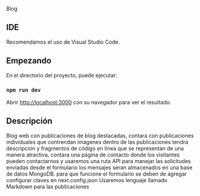 Blog

## IDE

Recomendamos el uso de Visual Studio Code.

## Empezando

En el directorio del proyecto, puede ejecutar:

### `npm run dev`

Abrir [http://localhost:3000](http://localhost:3000) con su navegador para ver el resultado.


## Descripción

Blog web con publicaciones de blog destacadas, contara con publicaciones individuales que contrendan imagenes dentro  de las publicaciones tendra descripción y fragmentos de código en línea que se representan de una manera atractiva, contara una página de contacto donde los visitantes pueden contactarnos y usaremos una ruta API para manejar las solicitudes enviadas desde  el formulario los mensajes seran almacenados en una base de datos MongoDB. para que funcione el formulario se deben de agregar configurar claves en next.config.json
Usaremos lenguaje llamado Markdown para las publicaciones
